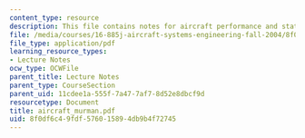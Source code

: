 ```yaml
---
content_type: resource
description: This file contains notes for aircraft performance and static stability.
file: /media/courses/16-885j-aircraft-systems-engineering-fall-2004/8f0df6c49fdf576015894db9b4f72745_aircraft_murman.pdf
file_type: application/pdf
learning_resource_types:
- Lecture Notes
ocw_type: OCWFile
parent_title: Lecture Notes
parent_type: CourseSection
parent_uid: 11cdee1a-555f-7a47-7af7-8d52e8dbcf9d
resourcetype: Document
title: aircraft_murman.pdf
uid: 8f0df6c4-9fdf-5760-1589-4db9b4f72745
---
```

